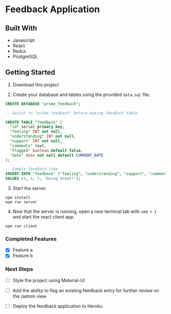 # Feedback Application

## Built With

- Javascript
- React
- Redux
- PostgreSQL

## Getting Started

1. Download this project 

2. Create your database and tables using the provided `data.sql` file. 

```SQL
CREATE DATABASE "prime_feedback";

-- Switch to "prime_feedback" before making feedback table

CREATE TABLE "feedback" (
  "id" serial primary key,
  "feeling" INT not null,
  "understanding" INT not null,
  "support" INT not null,
  "comments" text,
  "flagged" boolean default false,
  "date" date not null default CURRENT_DATE
); 

-- Sample feedback item
INSERT INTO "feedback" ("feeling", "understanding", "support", "comments")
VALUES (4, 4, 5, 'Doing Great!');
```

3. Start the server.

```
npm install
npm run server
```

4. Now that the server is running, open a new terminal tab with `cmd + t` and start the react client app.

```
npm run client
```

### Completed Features
- [x] Feature a
- [x] Feature b

### Next Steps

- [ ] Style the project using Material-UI
- [ ] Add the ability to flag an existing feedback entry for further review on the /admin view
- [ ] Deploy the feedback application to Heroku 

